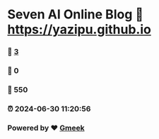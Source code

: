 # Seven AI Online Blog :link: https://yazipu.github.io 
### :page_facing_up: [3](https://yazipu.github.io/tag.html) 
### :speech_balloon: 0 
### :hibiscus: 550 
### :alarm_clock: 2024-06-30 11:20:56 
### Powered by :heart: [Gmeek](https://github.com/Meekdai/Gmeek)
